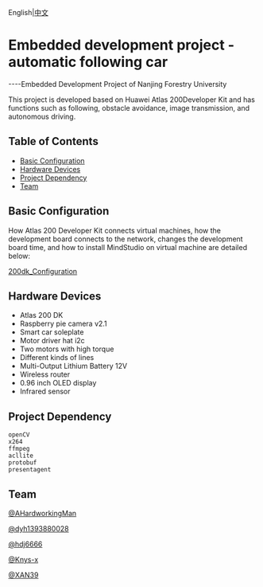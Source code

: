 English|[中文](./README_CN.md)

# Embedded development project - automatic following car

----Embedded Development Project of Nanjing Forestry University

This project is developed based on Huawei Atlas 200Developer Kit and has functions such as following, obstacle avoidance, image transmission, and autonomous driving.

## Table of Contents

- [Basic Configuration](#Basic-Configuration)
- [Hardware Devices](#Hardware-Devices)
- [Project Dependency](#Project-Dependency)
- [Team](#Team)

## Basic Configuration

How Atlas 200 Developer Kit connects virtual machines, how the development board connects to the network, changes the development board time, and how to install MindStudio on virtual machine are detailed below:

[200dk_Configuration](./200dk踩坑.md)

## Hardware Devices

- Atlas 200 DK
- Raspberry pie camera v2.1
- Smart car soleplate
- Motor driver hat i2c
- Two motors with high torque
- Different kinds of lines
- Multi-Output Lithium Battery 12V
- Wireless router
- 0.96 inch OLED display
- Infrared sensor

## Project Dependency

~~~
openCV
x264
ffmpeg
acllite
protobuf
presentagent
~~~

## Team

[@AHardworkingMan](https://github.com/AHardworkingMan)

[@dyh1393880028](https://github.com/dyh1393880028)

[@hdj6666](https://github.com/hdj6666)

[@Knys-x](https://github.com/Knys-x)

[@XAN39](https://github.com/XAN39)